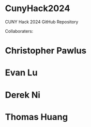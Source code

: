 # CunyHack2024
CUNY Hack 2024 GitHub Repository

Collaboraters:

# Christopher Pawlus  
# Evan Lu
# Derek Ni
# Thomas Huang
